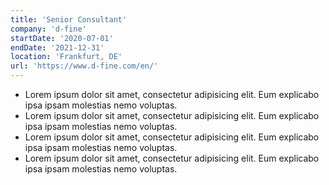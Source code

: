 ```yaml
---
title: 'Senior Consultant'
company: 'd-fine'
startDate: '2020-07-01'
endDate: '2021-12-31'
location: 'Frankfurt, DE'
url: 'https://www.d-fine.com/en/'
---
```


- Lorem ipsum dolor sit amet, consectetur adipisicing elit. Eum explicabo ipsa ipsam molestias nemo voluptas.
- Lorem ipsum dolor sit amet, consectetur adipisicing elit. Eum explicabo ipsa ipsam molestias nemo voluptas.
- Lorem ipsum dolor sit amet, consectetur adipisicing elit. Eum explicabo ipsa ipsam molestias nemo voluptas.
- Lorem ipsum dolor sit amet, consectetur adipisicing elit. Eum explicabo ipsa ipsam molestias nemo voluptas.
